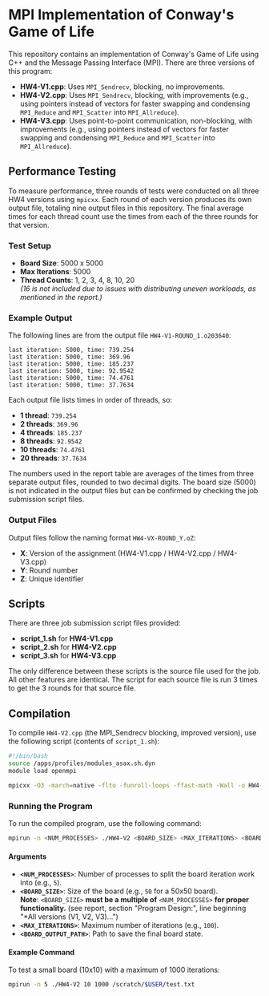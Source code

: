 # MPI Implementation of Conway's Game of Life

This repository contains an implementation of Conway's Game of Life using C++ and the Message Passing Interface (MPI). There are three versions of this program:

- **HW4-V1.cpp**: Uses `MPI_Sendrecv`, blocking, no improvements.
- **HW4-V2.cpp**: Uses `MPI_Sendrecv`, blocking, with improvements (e.g., using pointers instead of vectors for faster swapping and condensing `MPI_Reduce` and `MPI_Scatter` into `MPI_Allreduce`).
- **HW4-V3.cpp**: Uses point-to-point communication, non-blocking, with improvements (e.g., using pointers instead of vectors for faster swapping and condensing `MPI_Reduce` and `MPI_Scatter` into `MPI_Allreduce`).

## Performance Testing

To measure performance, three rounds of tests were conducted on all three HW4 versions using `mpicxx`. Each round of each version produces its own output file, totaling nine output files in this repository. The final average times for each thread count use the times from each of the three rounds for that version.

### Test Setup

- **Board Size**: 5000 x 5000
- **Max Iterations**: 5000
- **Thread Counts**: 1, 2, 3, 4, 8, 10, 20  
  _(16 is not included due to issues with distributing uneven workloads, as mentioned in the report.)_

### Example Output

The following lines are from the output file `HW4-V1-ROUND_1.o203640`:

```
last iteration: 5000, time: 739.254
last iteration: 5000, time: 369.96
last iteration: 5000, time: 185.237
last iteration: 5000, time: 92.9542
last iteration: 5000, time: 74.4761
last iteration: 5000, time: 37.7634
```

Each output file lists times in order of threads, so:
- **1 thread**: `739.254`
- **2 threads**: `369.96`
- **4 threads**: `185.237`
- **8 threads**: `92.9542`
- **10 threads**: `74.4761`
- **20 threads**: `37.7634`

The numbers used in the report table are averages of the times from three separate output files, rounded to two decimal digits. The board size (5000) is not indicated in the output files but can be confirmed by checking the job submission script files.

### Output Files

Output files follow the naming format `HW4-VX-ROUND_Y.oZ`:
- **X**: Version of the assignment (HW4-V1.cpp / HW4-V2.cpp / HW4-V3.cpp)
- **Y**: Round number
- **Z**: Unique identifier

## Scripts

There are three job submission script files provided:
- **script_1.sh** for **HW4-V1.cpp**
- **script_2.sh** for **HW4-V2.cpp**
- **script_3.sh** for **HW4-V3.cpp**

The only difference between these scripts is the source file used for the job. All other features are identical. The script for each source file is run 3 times to get the 3 rounds for that source file.

## Compilation

To compile `HW4-V2.cpp` (the MPI_Sendrecv blocking, improved version), use the following script (contents of `script_1.sh`):

```bash
#!/bin/bash
source /apps/profiles/modules_asax.sh.dyn
module load openmpi

mpicxx -O3 -march=native -flto -funroll-loops -ffast-math -Wall -o HW4-V2 HW4-V2.cpp
```

### Running the Program

To run the compiled program, use the following command:

```bash
mpirun -n <NUM_PROCESSES> ./HW4-V2 <BOARD_SIZE> <MAX_ITERATIONS> <BOARD_OUTPUT_PATH>
```

#### Arguments

- **`<NUM_PROCESSES>`**: Number of processes to split the board iteration work into (e.g., `5`).
- **`<BOARD_SIZE>`**: Size of the board (e.g., `50` for a 50x50 board).  
  **Note**: `<BOARD_SIZE>` **must be a multiple of** `<NUM_PROCESSES>` **for proper functionality.** (see report, section "Program Design:", line beginning "*All versions (V1, V2, V3)...")
- **`<MAX_ITERATIONS>`**: Maximum number of iterations (e.g., `100`).
- **`<BOARD_OUTPUT_PATH>`**: Path to save the final board state.

#### Example Command

To test a small board (10x10) with a maximum of 1000 iterations:

```bash
mpirun -n 5 ./HW4-V2 10 1000 /scratch/$USER/test.txt
```

